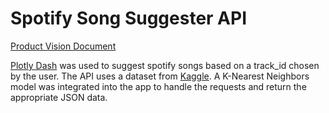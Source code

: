# Spotify Song Suggester API

[Product Vision Document](https://docs.google.com/document/d/1LnAeTMPiyoDOr_WhCDBgnm--AFyRnsOspLgMVkamS08/edit)

[Plotly Dash](https://lambdaschool.github.io/ds/unit2/dash-template/) was used to suggest spotify songs based on a 
track_id chosen by the user. The API uses a dataset from [Kaggle](https://www.kaggle.com/yamaerenay/spotify-dataset-19212020-160k-tracks).
A K-Nearest Neighbors model was integrated into the app to handle the requests and return the appropriate JSON data.
